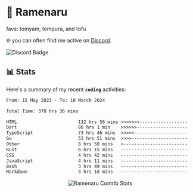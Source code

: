 # 🍜 Ramenaru
favs: tomyam, tempura, and tofu

🌐 you can often find me active on [Discord](https://discordapp.com/users/503291004200157185).

![Discord Badge](https://dcbadge.vercel.app/api/shield/503291004200157185)

## 📊 Stats

Here's a summary of my recent **`coding`** activities:

<!--START_SECTION:waka-->

```txt
From: 15 May 2023 - To: 10 March 2024

Total Time: 378 hrs 36 mins

HTML                       112 hrs 56 mins >>>>>>>------------------   29.83 %
Dart                       86 hrs 1 min    >>>>>>-------------------   22.72 %
TypeScript                 73 hrs 46 mins  >>>>>--------------------   19.49 %
Go                         53 hrs 51 mins  >>>>---------------------   14.22 %
Other                      8 hrs 50 mins   >------------------------   02.34 %
Rust                       6 hrs 15 mins   -------------------------   01.65 %
CSS                        4 hrs 42 mins   -------------------------   01.25 %
JavaScript                 4 hrs 11 mins   -------------------------   01.10 %
Bash                       3 hrs 49 mins   -------------------------   01.01 %
Markdown                   3 hrs 16 mins   -------------------------   00.87 %
```

<!--END_SECTION:waka-->

<div style="text-align: center;">
   <img align="center" src="https://github-readme-streak-stats.herokuapp.com/?user=Ramenaru&theme=dark&card_width=520" alt="Ramenaru Contrib Stats" />
</div>

